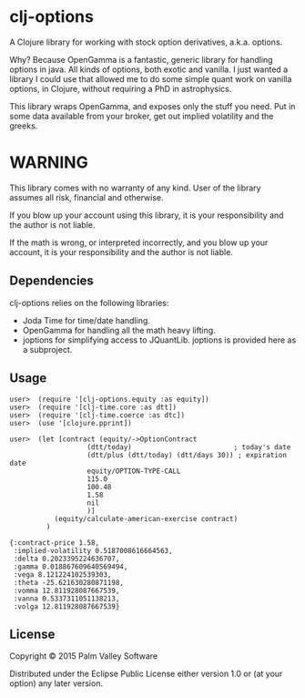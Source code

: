 # clj-options

A Clojure library for working with stock option derivatives, a.k.a. options.

Why?  Because OpenGamma is a fantastic, generic library for handling options in java.  All kinds of options, both exotic and vanilla.
I just wanted a library I could use that allowed me to do some simple quant work on vanilla options, in Clojure, without requiring a
PhD in astrophysics.

This library wraps OpenGamma, and exposes only the stuff you need.  Put in some data available from your broker, get out 
implied volatility and the greeks.

# WARNING
This library comes with no warranty of any kind.  User of the library assumes all risk, financial and otherwise.

If you blow up your account using this library, it is your responsibility and the author is not liable.

If the math is wrong, or interpreted incorrectly, and you blow up your account, it is your responsibility and the author is not liable.

## Dependencies

clj-options relies on the following libraries:

- Joda Time for time/date handling.
- OpenGamma for handling all the math heavy lifting.
- joptions for simplifying access to JQuantLib.  joptions is provided here as a subproject.

## Usage

```
user>  (require '[clj-options.equity :as equity])
user>  (require '[clj-time.core :as dtt])
user>  (require '[clj-time.coerce :as dtc])
user>  (use '[clojure.pprint])

user>  (let [contract (equity/->OptionContract
                   (dtt/today)                         ; today's date
                   (dtt/plus (dtt/today) (dtt/days 30)) ; expiration date
                   equity/OPTION-TYPE-CALL
                   115.0
                   100.48
                   1.58
                   nil
                   )]
           (equity/calculate-american-exercise contract)
         )

{:contract-price 1.58,
 :implied-volatility 0.5187008616664563,
 :delta 0.2023395224636707,
 :gamma 0.018867609640569494,
 :vega 8.121224102539303,
 :theta -25.621630280871198,
 :vomma 12.811928087667539,
 :vanna 0.5337311051138213,
 :volga 12.811928087667539}

```


## License

Copyright © 2015 Palm Valley Software

Distributed under the Eclipse Public License either version 1.0 or (at
your option) any later version.
